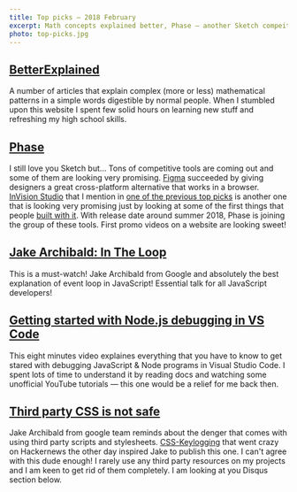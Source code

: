 ```yaml
---
title: Top picks — 2018 February
excerpt: Math concepts explained better, Phase — another Sketch compeitor is coming, event loop in JavaScript, debugging Node.js in VSCode and danger that comes with using third party scripts and stylesheets.
photo: top-picks.jpg
---
```


## [BetterExplained](https://betterexplained.com/)

A number of articles that explain complex (more or less) mathematical patterns in a simple words digestible by normal people. When I stumbled upon this website I spent few solid hours on learning new stuff and refreshing my high school skills.

## [Phase](https://phase.com/)

I still love you Sketch but… Tons of competitive tools are coming out and some of them are looking very promising. [Figma](https://www.figma.com/) succeeded by giving designers a great cross-platform alternative that works in a browser. [InVision Studio](https://www.invisionapp.com/studio) that I mention in [one of the previous top picks](https://pawelgrzybek.com/top-picks-2017-october/#studio---the-worlds-most-powerful-screen-design-tool) is another one that is looking very promising just by looking at some of the first things that people [built with it](https://youtu.be/RCf4UQkaubc). With release date around summer 2018, Phase is joining the group of these tools. First promo videos on a website are looking sweet!

## [Jake Archibald: In The Loop](https://youtu.be/cCOL7MC4Pl0)

This is a must-watch! Jake Archibald from Google and absolutely the best explanation of event loop in JavaScript! Essential talk for all JavaScript developers!

## [Getting started with Node.js debugging in VS Code](https://youtu.be/2oFKNL7vYV8)

This eight minutes video explaines everything that you have to know to get stared with debugging JavaScript & Node programs in Visual Studio Code. I spent lots of time to understand it by reading docs and watching some unofficial YouTube tutorials — this one would be a relief for me back then.

## [Third party CSS is not safe](https://jakearchibald.com/2018/third-party-css-is-not-safe/)

Jake Archibald from google team reminds about the denger that comes with using third party scripts and stylesheets. [CSS-Keylogging](https://github.com/maxchehab/CSS-Keylogging) that went crazy on Hackernews the other day inspired Jake to publish this one. I can't agree with this dude enough! I rarely use any third party resources on my projects and I am keen to get rid of them completely. I am looking at you Disqus section below.
